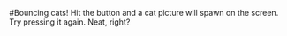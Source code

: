 #Bouncing cats!
Hit the button and a cat picture will spawn on the screen.
Try pressing it again.  Neat, right? 